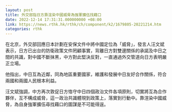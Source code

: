```yaml
---
layout: post
title: 外交部指日方靠渲染中國威脅為強軍擴伍找藉口
date: 2022-12-14 17:31:31.000000000 +08:00
link: https://news.rthk.hk/rthk/ch/component/k2/1679805-20221214.htm
categories: rthk
---
```


在北京，外交部回應日本計劃在安保文件中將中國定位為「威脅」，發言人汪文斌表示，日方已出台的防衛政策文件罔顧事實，背離日方對雙邊關係的承諾及中日之間的共識，對中國不斷抹黑，中方對此堅決反對，一直通過外交管道向日方表明嚴正立場。

他指出，中日互為近鄰，同為地區重要國家，維護和發展中日友好合作關係，符合兩國和兩國人民根本利益。

汪文斌強調，中方再次敦促日方恪守中日四個政治文件各項原則，切實將互為合作夥伴，互不構成威脅，這一政治共識體現到政策上，落實到行動中。靠渲染中國威脅，為自身強軍擴伍尋找藉口的圖謀是不可能得逞。
